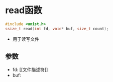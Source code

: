 # read函数

```c++
#include <unist.h>
ssize_t read(int fd, void* buf, size_t count); 
```

- 用于读写文件

## 参数

- fd: [[文件描述符]]
- buf: